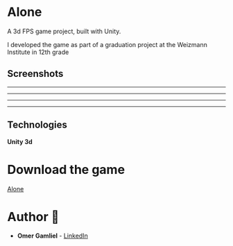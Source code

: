 # Alone

A 3d FPS game project, built with Unity.

I developed the game as part of a graduation project at the Weizmann Institute in 12th grade

## Screenshots

-------------------
-------------------
-------------------
-------------------

## Technologies

**Unity 3d**

# Download the game

[Alone](https://drive.google.com/drive/folders/0B-u6v7WwhosebEhKSU5MU201dU0?usp=sharing)

# Author 🙋

-   **Omer Gamliel** - [LinkedIn](https://www.linkedin.com/in/omer-gamliel-6a813a188/)

